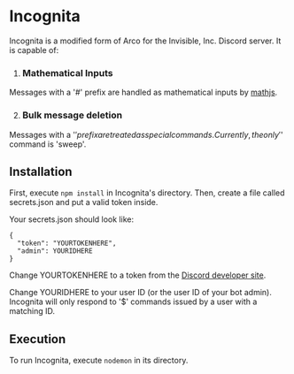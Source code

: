 # Incognita

Incognita is a modified form of Arco for the Invisible, Inc. Discord server. It is capable of:

1. ### Mathematical Inputs

Messages with a '#' prefix are handled as mathematical inputs by [mathjs](http://mathjs.org/docs/index.html).

2. ### Bulk message deletion

Messages with a '$' prefix are treated as special commands. Currently, the only '$' command is 'sweep'.


## Installation
First, execute ```npm install``` in Incognita's directory. Then, create a file called secrets.json and put a valid token inside.

Your secrets.json should look like:
```
{
  "token": "YOURTOKENHERE",
  "admin": YOURIDHERE
}
```
Change YOURTOKENHERE to a token from the [Discord developer site](https://discordapp.com/developers).

Change YOURIDHERE to your user ID (or the user ID of your bot admin). Incognita will only respond to '$' commands issued by a user with a matching ID.


## Execution
To run Incognita, execute ```nodemon``` in its directory.
